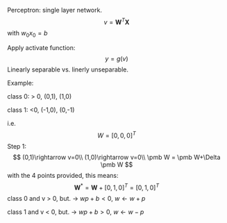 

Perceptron: single layer network.
$$
v = \pmb {W}^T\pmb{X}
$$
with $w_0x_0=b$

Apply activate function:
$$
y=g(v)
$$
Linearly separable vs. linerly unseparable.



Example: 

class 0: > 0, (0,1), (1,0)

class 1: <0, (-1,0), (0,-1)

i.e.
$$
W=[0,0,0]^T
$$
Step 1:
$$
(0,1)\rightarrow v=0\\
(1,0)\rightarrow v=0\\
\pmb W = \pmb W+\Delta \pmb W
$$
with the 4 points provided, this means:
$$
\pmb W^* = \pmb W+[0,1,0]^T = [0,1,0]^T
$$
class 0 and v > 0, but. $\rightarrow~ wp+b<0,~w\leftarrow w+p$

class 1 and v < 0, but. $\rightarrow~ wp+b>0,~w\leftarrow w-p$